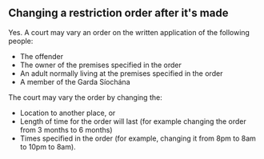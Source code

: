 ##  Changing a restriction order after it's made

Yes. A court may vary an order on the written application of the following
people:

  * The offender 
  * The owner of the premises specified in the order 
  * An adult normally living at the premises specified in the order 
  * A member of the Garda Síochána 

The court may vary the order by changing the:

  * Location to another place, or 
  * Length of time for the order will last (for example changing the order from 3 months to 6 months) 
  * Times specified in the order (for example, changing it from 8pm to 8am to 10pm to 8am). 
